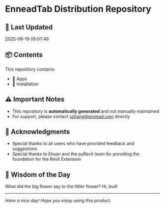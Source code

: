 # EnneadTab Distribution Repository

## 📅 Last Updated
2025-06-19 05:07:49



## 📦 Contents
This repository contains:
- 📂 Apps
- 📂 Installation

## ⚠️ Important Notes
- This repository is **automatically generated** and not manually maintained
- For support, please contact szhang@ennead.com directly

## 🙏 Acknowledgments
- Special thanks to all users who have provided feedback and suggestions
- Special thanks to Ehsan and the pyRevit team for providing the foundation for the Revit Extension

## 💭 Wisdom of the Day
What did the big flower say to the littler flower? Hi, bud!

---
*Have a nice day! Hope you enjoy using this product.*
